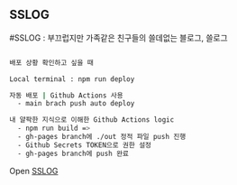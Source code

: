## SSLOG

#SSLOG : 부끄럽지만 가족같은 친구들의 쓸데없는 블로그, 쓸로그

```bash

배포 상황 확인하고 싶을 때

Local terminal : npm run deploy

자동 배포 | Github Actions 사용
  - main brach push auto deploy

내 얄팍한 지식으로 이해한 Github Actions logic
  - npm run build =>
  - gh-pages branch에 ./out 정적 파일 push 진행
  - Github Secrets TOKEN으로 권한 설정
  - gh-pages branch에 push 완료

```

Open [SSLOG](https://seotjuu.github.io/sslog/)
